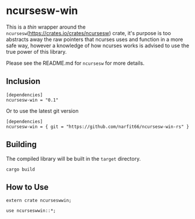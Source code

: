ncursesw-win
============

This is a *thin* wrapper around the `ncursesw`(https://crates.io/crates/ncursesw) crate, it's purpose is too abstracts away the raw pointers that ncurses uses and function in a more safe way, however a knowledge of how ncurses works is advised to use the true power of this library.

Please see the README.md for `ncursesw` for more details.

## Inclusion

```
[dependencies]
ncursesw-win = "0.1"
```
Or to use the latest git version
```
[dependencies]
ncursesw-win = { git = "https://github.com/narfit66/ncursesw-win-rs" }
```

## Building

The compiled library will be built in the `target` directory.

```
cargo build
```

## How to Use

```
extern crate ncurseswwin;

use ncurseswwin::*;
```
